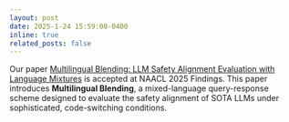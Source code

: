 ```yaml
---
layout: post
date: 2025-1-24 15:59:00-0400
inline: true
related_posts: false
---
```


Our paper <a href="https://arxiv.org/abs/2407.07342">Multilingual Blending: LLM Safety Alignment Evaluation with Language Mixtures</a> is accepted at NAACL 2025 Findings. This paper introduces **Multilingual Blending**, a mixed-language query-response scheme
designed to evaluate the safety alignment of SOTA LLMs under sophisticated, code-switching conditions.

